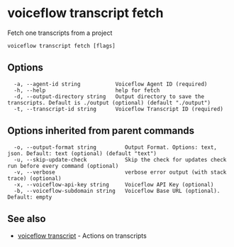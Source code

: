 # voiceflow transcript fetch

Fetch one transcripts from a project

```
voiceflow transcript fetch [flags]
```

## Options

```
  -a, --agent-id string           Voiceflow Agent ID (required)
  -h, --help                      help for fetch
  -d, --output-directory string   Output directory to save the transcripts. Default is ./output (optional) (default "./output")
  -t, --transcript-id string      Voiceflow Transcript ID (required)
```

## Options inherited from parent commands

```
  -o, --output-format string         Output Format. Options: text, json. Default: text (optional) (default "text")
  -u, --skip-update-check            Skip the check for updates check run before every command (optional)
  -v, --verbose                      verbose error output (with stack trace) (optional)
  -x, --voiceflow-api-key string     Voiceflow API Key (optional)
  -b, --voiceflow-subdomain string   Voiceflow Base URL (optional). Default: empty
```

## See also

* [voiceflow transcript](/cmd/voiceflow_transcript/)	 - Actions on transcripts

